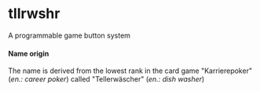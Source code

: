 # tllrwshr
A programmable game button system

#### Name origin
The name is derived from the lowest rank in the card game "Karrierepoker" (_en.: career poker_) called "Tellerwäscher" (_en.: dish washer_)
